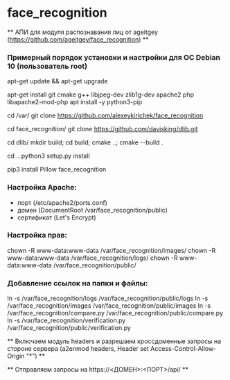 # face_recognition

** АПИ для модуля распознавания лиц от ageitgey (https://github.com/ageitgey/face_recognition) **


### Примерный порядок установки и настройки для ОС Debian 10 (пользователь root)

apt-get update && apt-get upgrade

apt-get install git cmake g++ libjpeg-dev zlib1g-dev apache2 php libapache2-mod-php
apt install -y python3-pip

cd /var/
git clone https://github.com/alexeykirichek/face_recognition

cd face_recognition/
git clone https://github.com/davisking/dlib.git

cd dlib/
mkdir build; cd build; cmake ..; cmake --build .

cd ..
python3 setup.py install

pip3 install Pillow face_recognition

### Настройка Apache:
- порт (/etc/apache2/ports.conf)
- домен (DocumentRoot /var/face_recognition/public)
- сертификат (Let's Encrypt)

### Настройка прав:
chown -R www-data:www-data /var/face_recognition/images/
chown -R www-data:www-data /var/face_recognition/logs/
chown -R www-data:www-data /var/face_recognition/public/

### Добавление ссылок на папки и файлы:
ln -s /var/face_recognition/logs /var/face_recognition/public/logs
ln -s /var/face_recognition/images /var/face_recognition/public/images
ln -s /var/face_recognition/compare.py /var/face_recognition/public/compare.py
ln -s /var/face_recognition/verification.py /var/face_recognition/public/verification.py

** Включаем модуль headers и разрешаем кроссдоменные запросы на стороне сервера (a2enmod headers, Header set Access-Control-Allow-Origin "*") **

** Отправляем запросы на https://<ДОМЕН>:<ПОРТ>/api/ **
